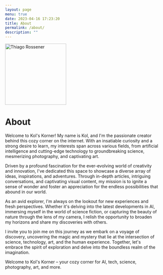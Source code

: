 ```yaml
---
layout: page
menu: true
date: 2023-04-16 17:23:20
title: About
permalink: /about/
description: ""
---
```

<img class="img-rounded" src="/assets/img/uploads/profile.png" alt="Thiago Rossener" width="200">

# About

<!--StartFragment-->

Welcome to Kol's Korner! My name is Kol, and I'm the passionate creator behind this cozy corner on the internet. With an insatiable curiosity and a strong desire to learn, my interests span across various fields, from artificial intelligence and cutting-edge technology to groundbreaking science, mesmerizing photography, and captivating art.

Driven by a profound fascination for the ever-evolving world of creativity and innovation, I've dedicated this space to showcase a diverse array of ideas, inspirations, and adventures. Through in-depth articles, intriguing conversations, and captivating visual content, my mission is to ignite a sense of wonder and foster an appreciation for the endless possibilities that abound in our world.

As an avid explorer, I'm always on the lookout for new experiences and fresh perspectives. Whether it's delving into the latest developments in AI, immersing myself in the world of science fiction, or capturing the beauty of nature through the lens of my camera, I relish the opportunity to broaden my horizons and share my discoveries with others.

I invite you to join me on this journey as we embark on a voyage of discovery, uncovering the magic and mystery that lie at the intersection of science, technology, art, and the human experience. Together, let's embrace the spirit of exploration and delve into the boundless realm of the imagination.

Welcome to Kol's Korner – your cozy corner for AI, tech, science, photography, art, and more.

<!--EndFragment-->